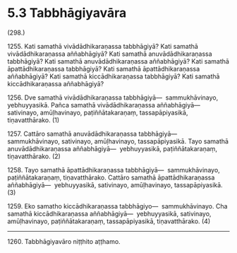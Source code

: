 

# 5.3 Tabbhāgiyavāra



(298.)

1255\. Kati samathā vivādādhikaraṇassa tabbhāgiyā? Kati samathā vivādādhikaraṇassa aññabhāgiyā? Kati samathā anuvādādhikaraṇassa tabbhāgiyā? Kati samathā anuvādādhikaraṇassa aññabhāgiyā? Kati samathā āpattādhikaraṇassa tabbhāgiyā? Kati samathā āpattādhikaraṇassa aññabhāgiyā? Kati samathā kiccādhikaraṇassa tabbhāgiyā? Kati samathā kiccādhikaraṇassa aññabhāgiyā?

1256\. Dve samathā vivādādhikaraṇassa tabbhāgiyā—  sammukhāvinayo, yebhuyyasikā. Pañca samathā vivādādhikaraṇassa aññabhāgiyā—  sativinayo, amūḷhavinayo, paṭiññātakaraṇaṃ, tassapāpiyasikā, tiṇavatthārako. (1)

1257\. Cattāro samathā anuvādādhikaraṇassa tabbhāgiyā—  sammukhāvinayo, sativinayo, amūḷhavinayo, tassapāpiyasikā. Tayo samathā anuvādādhikaraṇassa aññabhāgiyā—  yebhuyyasikā, paṭiññātakaraṇaṃ, tiṇavatthārako. (2)

1258\. Tayo samathā āpattādhikaraṇassa tabbhāgiyā—  sammukhāvinayo, paṭiññātakaraṇaṃ, tiṇavatthārako. Cattāro samathā āpattādhikaraṇassa aññabhāgiyā—  yebhuyyasikā, sativinayo, amūḷhavinayo, tassapāpiyasikā. (3)

1259\. Eko samatho kiccādhikaraṇassa tabbhāgiyo—  sammukhāvinayo. Cha samathā kiccādhikaraṇassa aññabhāgiyā—  yebhuyyasikā, sativinayo, amūḷhavinayo, paṭiññātakaraṇaṃ, tassapāpiyasikā, tiṇavatthārako. (4)

---

1260\. Tabbhāgiyavāro niṭṭhito aṭṭhamo.





